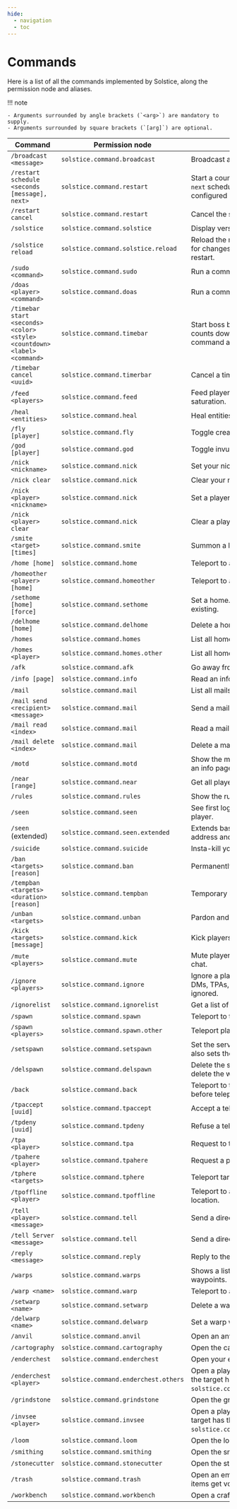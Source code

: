 ```yaml
---
hide:
  - navigation
  - toc
---
```


# Commands

Here is a list of all the commands implemented by Solstice, along the permission node and aliases.

!!! note

    - Arguments surrounded by angle brackets (`<arg>`) are mandatory to supply.
    - Arguments surrounded by square brackets (`[arg]`) are optional.


| Command                                                                  | Permission node                      | Description                                                                                       | Aliases              |
| ------------------------------------------------------------------------ | ------------------------------------ | ------------------------------------------------------------------------------------------------- | -------------------- |
| `/broadcast <message>`                                                   | `solstice.command.broadcast`         | Broadcast a message to all players.                                                               |                      |
| `/restart schedule <seconds [message], next>`                            | `solstice.command.restart`           | Start a countdown to server restart. `next` schedules for the next configured restart.            |                      |
| `/restart cancel`                                                        | `solstice.command.restart`           | Cancel the scheduled restart.                                                                     |                      |
| `/solstice`                                                              | `solstice.command.solstice`          | Display version of the mod.                                                                       |                      |
| `/solstice reload`                                                       | `solstice.command.solstice.reload`   | Reload the mod configuration, useful for changes without needing to restart.                      |                      |
| `/sudo <command>`                                                        | `solstice.command.sudo`              | Run a command as server.                                                                          |                      |
| `/doas <player> <command>`                                               | `solstice.command.doas`              | Run a command as player.                                                                          |                      |
| `/timebar start <seconds> <color> <style> <countdown> <label> <command>` | `solstice.command.timebar`           | Start boss bar that progresses (or counts down) and then run a command as the executer.           |                      |
| `/timebar cancel <uuid>`                                                 | `solstice.command.timerbar`          | Cancel a timebar.                                                                                 |                      |
| `/feed <players>`                                                        | `solstice.command.feed`              | Feed players to their max hunger and saturation.                                                  |                      |
| `/heal <entities>`                                                       | `solstice.command.heal`              | Heal entities to their max health.                                                                |                      |
| `/fly [player]`                                                          | `solstice.command.fly`               | Toggle creative flight.                                                                           |                      |
| `/god [player]`                                                          | `solstice.command.god`               | Toggle invulnerability.                                                                           |                      |
| `/nick <nickname>`                                                       | `solstice.command.nick`              | Set your nickname.                                                                                |                      |
| `/nick clear`                                                            | `solstice.command.nick`              | Clear your nickname.                                                                              |                      |
| `/nick <player> <nickname>`                                              | `solstice.command.nick`              | Set a player nickname.                                                                            |                      |
| `/nick <player> clear`                                                   | `solstice.command.nick`              | Clear a player nickname.                                                                          |                      |
| `/smite <target> [times]`                                                | `solstice.command.smite`             | Summon a lightning bolt on a target.                                                              |                      |
| `/home [home]`                                                           | `solstice.command.home`              | Teleport to a home.                                                                               |                      |
| `/homeother <player> [home]`                                             | `solstice.command.homeother`         | Teleport to a player's home.                                                                      |                      |
| `/sethome [home] [force]`                                                | `solstice.command.sethome`           | Set a home. Will prompt if already existing.                                                      |                      |
| `/delhome [home]`                                                        | `solstice.command.delhome`           | Delete a home.                                                                                    |                      |
| `/homes`                                                                 | `solstice.command.homes`             | List all homes.                                                                                   |                      |
| `/homes <player>`                                                        | `solstice.command.homes.other`       | List all homes of a player.                                                                       |                      |
| `/afk`                                                                   | `solstice.command.afk`               | Go away from keyboard.                                                                            |                      |
| `/info [page]`                                                           | `solstice.command.info`              | Read an info page.                                                                                |                      |
| `/mail`                                                                  | `solstice.command.mail`              | List all mails in the inbox.                                                                      |                      |
| `/mail send <recipient> <message>`                                       | `solstice.command.mail`              | Send a mail to a player.                                                                          |                      |
| `/mail read <index>`                                                     | `solstice.command.mail`              | Read a mail from the inbox.                                                                       |                      |
| `/mail delete <index>`                                                   | `solstice.command.mail`              | Delete a mail from the inbox.                                                                     |                      |
| `/motd`                                                                  | `solstice.command.motd`              | Show the message of the day. This is an info page.                                                |                      |
| `/near [range]`                                                          | `solstice.command.near`              | Get all players in the range.                                                                     |                      |
| `/rules`                                                                 | `solstice.command.rules`             | Show the rules info page.                                                                         |                      |
| `/seen`                                                                  | `solstice.command.seen`              | See first login and last logout of a player.                                                      |                      |
| `/seen` (extended)                                                       | `solstice.command.seen.extended`     | Extends base `/seen` to display IP address and location in the server.                            |                      |
| `/suicide`                                                               | `solstice.command.suicide`           | Insta-kill your player.                                                                           |                      |
| `/ban <targets> [reason]`                                                | `solstice.command.ban`               | Permanently ban players.                                                                          |                      |
| `/tempban <targets> <duration> [reason]`                                 | `solstice.command.tempban`           | Temporary ban players.                                                                            |                      |
| `/unban <targets>`                                                       | `solstice.command.unban`             | Pardon and unban players.                                                                         | `/pardon`            |
| `/kick <targets> [message]`                                              | `solstice.command.kick`              | Kick players out of the server.                                                                   |                      |
| `/mute <players>`                                                        | `solstice.command.mute`              | Mute players, they will not be able to chat.                                                      |                      |
| `/ignore <players>`                                                      | `solstice.command.ignore`            | Ignore a player. All their messages, DMs, TPAs, mails will be silently ignored.                   |                      |
| `/ignorelist`                                                            | `solstice.command.ignorelist`        | Get a list of ignored players.                                                                    |                      |
| `/spawn`                                                                 | `solstice.command.spawn`             | Teleport to the server spawn.                                                                     |                      |
| `/spawn <players>`                                                       | `solstice.command.spawn.other`       | Teleport players to spawn.                                                                        |                      |
| `/setspawn`                                                              | `solstice.command.setspawn`          | Set the server spawn. This command also sets the world spawn.                                     |                      |
| `/delspawn`                                                              | `solstice.command.delspawn`          | Delete the server spawn. This will not delete the world spawn.                                    |                      |
| `/back`                                                                  | `solstice.command.back`              | Teleport to the previous position before teleport.                                                |                      |
| `/tpaccept [uuid]`                                                       | `solstice.command.tpaccept`          | Accept a teleport request.                                                                        | `/tpyes`             |
| `/tpdeny [uuid]`                                                         | `solstice.command.tpdeny`            | Refuse a teleport request.                                                                        | `/tpno`, `/tprefuse` |
| `/tpa <player>`                                                          | `solstice.command.tpa`               | Request to teleport to a player.                                                                  | `/tpask`             |
| `/tpahere <player>`                                                      | `solstice.command.tpahere`           | Request a player to teleport to you.                                                              | `/tpaskhere`         |
| `/tphere <targets>`                                                      | `solstice.command.tphere`            | Teleport targets to you.                                                                          |                      |
| `/tpoffline <player>`                                                    | `solstice.command.tpoffline`         | Teleport to an offline player's last location.                                                    |                      |
| `/tell <player> <message>`                                               | `solstice.command.tell`              | Send a direct message to a player.                                                                | `/msg`, `/w`, `/dm`  |
| `/tell Server <message>`                                                 | `solstice.command.tell`              | Send a direct message to the server.                                                              | `/msg`, `/w`, `/dm`  |
| `/reply <message>`                                                       | `solstice.command.reply`             | Reply to the latest direct message.                                                               | `/r`                 |
| `/warps`                                                                 | `solstice.command.warps`             | Shows a list of all the available warp waypoints.                                                 |                      |
| `/warp <name>`                                                           | `solstice.command.warp`              | Teleport to a warp waypoint.                                                                      |                      |
| `/setwarp <name>`                                                        | `solstice.command.setwarp`           | Delete a warp waypoint.                                                                           |                      |
| `/delwarp <name>`                                                        | `solstice.command.delwarp`           | Set a warp waypoint.                                                                              |                      |
| `/anvil`                                                                 | `solstice.command.anvil`             | Open an anvil GUI.                                                                                |                      |
| `/cartography`                                                           | `solstice.command.cartography`       | Open the cartography table GUI.                                                                   |                      |
| `/enderchest`                                                            | `solstice.command.enderchest`        | Open your enderchest.                                                                             |                      |
| `/enderchest <player>`                                                   | `solstice.command.enderchest.others` | Open a player's enderchest, unless the target has `solstice.command.enderchest.exempt`.           |                      |
| `/grindstone`                                                            | `solstice.command.grindstone`        | Open the grindstone GUI.                                                                          |                      |
| `/invsee <player>`                                                       | `solstice.command.invsee`            | Open a player's inventory, unless the target has the permission `solstice.command.invsee.exempt`. |                      |
| `/loom`                                                                  | `solstice.command.loom`              | Open the loom GUI.                                                                                |                      |
| `/smithing`                                                              | `solstice.command.smithing`          | Open the smithing table GUI.                                                                      |                      |
| `/stonecutter`                                                           | `solstice.command.stonecutter`       | Open the stonecutter GUI.                                                                         |                      |
| `/trash`                                                                 | `solstice.command.trash`             | Open an empty trash inventory when items get voided once closed.                                  |                      |
| `/workbench`                                                             | `solstice.command.workbench`         | Open a crafting table GUI.                                                                        | `/craft`             |